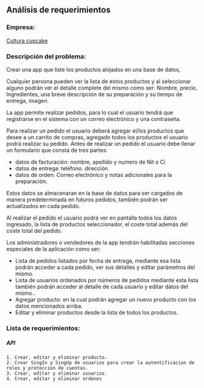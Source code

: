 ## Análisis de requerimientos

### Empresa: 

[Cultura cupcake](https://www.facebook.com/culturacupcake)
	
### Descripción del problema:

Crear una app que liste los productos alojados en una base de datos, 

Cualquier persona pueden ver la lista de estos productos y al seleccionar alguno podrán ver el detalle complete del mismo como ser: Nombre, precio, Ingredientes, una breve descripción de su preparación y su tiempo de entrega, imagen.

La app permite realizar pedidos, para lo cual el usuario tendrá que registrarse en el sistema con un correo electrónico y una contraseña. 

Para realizar un pedido el usuario deberá agregar el/los productos que desee a un carrito de compras, agregado todos los productos el usuario podrá realizar su pedido. Antes de realizar un pedido el usuario debe llenar un formulario que consta de tres partes:

+ datos de facturación: nombre, apellido y numero de Nit o Ci
+ datos de entrega: teléfono. dirección
+ datos de orden: Correo electrónico y notas adicionales para la preparación.

Estos datos se almacenaran en la base de datos para ser cargados de manera predeterminada en futuros pedidos, también podrán ser actualizados en cada pedido.

Al realizar el pedido el usuario podrá ver en pantalla todos los datos ingresado, la lista de productos seleccionador, el coste total además del coste total del pedido.

Los administradores o vendedores de la app tendrán habilitadas secciones especiales de la aplicación  como ser:

* Lista de pedidos listados por fecha de entrega, mediante esa lista podrán acceder a cada pedido, ver sus detalles y editar parámetros del mismo.
* Lista de usuarios ordenados por números de pedidos mediante esta lista también podrán acceder al detalle de cada usuario  y editar datos del mismo..
* Agregar producto: en la cual podrán agregar un nuevo producto con los datos mencionados arriba.
* Editar y eliminar productos desde la lista de todos los productos.

### Lista de requerimientos:

##### API

	1. Crear, editar y eliminar producto.
	2. Crear SingIn y SingUp de usuarios para crear la autentificacion de roles y proteccion de cuentas.
	3. Crear, editar y eliminar usuarios.
	4. Crear, editar y eliminar ordenes

